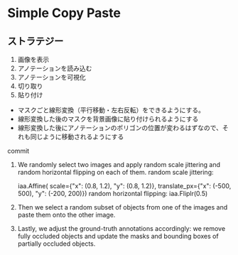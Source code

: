 # Simple Copy Paste

## ストラテジー

1. 画像を表示
2. アノテーションを読み込む
3. アノテーションを可視化
4. 切り取り
5. 貼り付け

- マスクごと線形変換（平行移動・左右反転）をできるようにする。
- 線形変換した後のマスクを背景画像に貼り付けられるようにする
- 線形変換した後にアノテーションのポリゴンの位置が変わるはずなので、それも同じように移動されるようにする

commit
1. We randomly select two images and apply random scale jittering and random horizontal flipping on each of them. 
    random scale jittering: 
    
    iaa.Affine(
        scale={"x": (0.8, 1.2), "y": (0.8, 1.2)},
        translate_px={"x": (-500, 500), "y": (-200, 200)})
    random horizontal flipping:
    iaa.Fliplr(0.5)
    
2. Then we select a random subset of objects from one of the images and paste them onto the other image.



3. Lastly, we adjust the ground-truth annotations accordingly: we remove fully occluded objects and update the masks and bounding boxes of partially occluded objects.